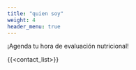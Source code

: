 ```yaml
---
title: "quien soy"
weight: 4
header_menu: true
---
```


¡Agenda tu hora de evaluación nutricional!

{{<contact_list>}}

